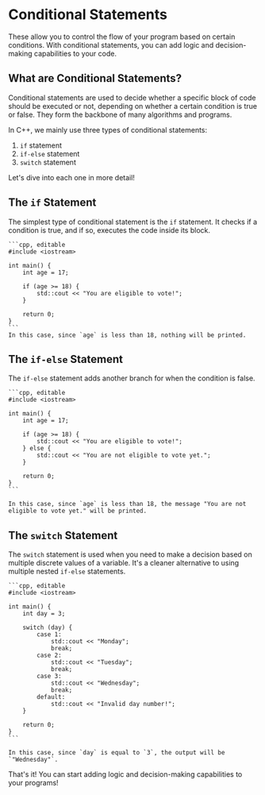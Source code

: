 # Conditional Statements

These allow you to control the flow of your program based on certain conditions. With conditional statements, you can add logic and decision-making capabilities to your code.

## What are Conditional Statements?

Conditional statements are used to decide whether a specific block of code should be executed or not, depending on whether a certain condition is true or false. They form the backbone of many algorithms and programs.

In C++, we mainly use three types of conditional statements:

1. `if` statement
2. `if-else` statement
3. `switch` statement

Let's dive into each one in more detail!

## The `if` Statement

The simplest type of conditional statement is the `if` statement. It checks if a condition is true, and if so, executes the code inside its block.

~~~admonish example
```cpp, editable
#include <iostream>

int main() {
    int age = 17;

    if (age >= 18) {
        std::cout << "You are eligible to vote!";
    }

    return 0;
}
```
In this case, since `age` is less than 18, nothing will be printed.
~~~

## The `if-else` Statement

The `if-else` statement adds another branch for when the condition is false.


~~~admonish example
```cpp, editable
#include <iostream>

int main() {
    int age = 17;

    if (age >= 18) {
        std::cout << "You are eligible to vote!";
    } else {
        std::cout << "You are not eligible to vote yet.";
    }

    return 0;
}
```

In this case, since `age` is less than 18, the message "You are not eligible to vote yet." will be printed.
~~~

## The `switch` Statement

The `switch` statement is used when you need to make a decision based on multiple discrete values of a variable. It's a cleaner alternative to using multiple nested `if-else` statements.

~~~admonish example
```cpp, editable
#include <iostream>

int main() {
    int day = 3;

    switch (day) {
        case 1:
            std::cout << "Monday";
            break;
        case 2:
            std::cout << "Tuesday";
            break;
        case 3:
            std::cout << "Wednesday";
            break;
        default:
            std::cout << "Invalid day number!";
    }

    return 0;
}
```

In this case, since `day` is equal to `3`, the output will be `"Wednesday"`.
~~~


That's it! You can start adding logic and decision-making capabilities to your programs!